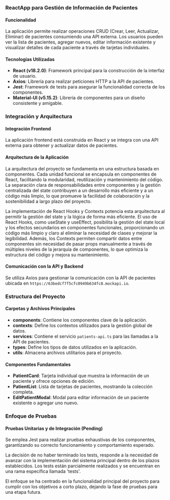 ### ReactApp para Gestión de Información de Pacientes

#### Funcionalidad
La aplicación permite realizar operaciones CRUD (Crear, Leer, Actualizar, Eliminar) de pacientes consumiendo una API externa. Los usuarios pueden ver la lista de pacientes, agregar nuevos, editar información existente y visualizar detalles de cada paciente a través de tarjetas individuales.

#### Tecnologías Utilizadas
- **React (v18.2.0)**: Framework principal para la construcción de la interfaz de usuario.
- **Axios**: Librería para realizar peticiones HTTP a la API de pacientes.
- **Jest**: Framework de tests para asegurar la funcionalidad correcta de los componentes.
- **Material-UI (v5.15.2)**: Librería de componentes para un diseño consistente y amigable.

### Integración y Arquitectura

#### Integración Frontend
La aplicación frontend está construida en React y se integra con una API externa para obtener y actualizar datos de pacientes.

#### Arquitectura de la Aplicación
La arquitectura del proyecto se fundamenta en una estructura basada en componentes. Cada unidad funcional se encapsula en componentes de React, facilitando la modularidad, reutilización y mantenimiento del código. La separación clara de responsabilidades entre componentes y la gestión centralizada del state contribuyen a un desarrollo más eficiente y a un código más limpio, lo que promueve la facilidad de colaboración y la sostenibilidad a largo plazo del proyecto.

La implementación de React Hooks y Contexts potencia esta arquitectura al permitir la gestión del state y la lógica de forma más eficiente. El uso de React Hooks, como useState y useEffect, posibilita la gestión del state local y los efectos secundarios en componentes funcionales, proporcionando un código más limpio y claro al eliminar la necesidad de clases y mejorar la legibilidad. Además, los Contexts permiten compartir datos entre componentes sin necesidad de pasar props manualmente a través de múltiples niveles de la jerarquía de componentes, lo que optimiza la estructura del código y mejora su mantenimiento.

#### Comunicación con la API y Backend
Se utiliza Axios para gestionar la comunicación con la API de pacientes ubicada en `https://63bedcf7f5cfc0949b634fc8.mockapi.io`.

### Estructura del Proyecto

#### Carpetas y Archivos Principales
- **components**: Contiene los componentes clave de la aplicación.
- **contexts**: Define los contextos utilizados para la gestión global de datos.
- **services**: Contiene el servicio `patients-api.ts` para las llamadas a la API de pacientes.
- **types**: Define los tipos de datos utilizados en la aplicación.
- **utils**: Almacena archivos utilitarios para el proyecto.

#### Componentes Fundamentales
- **PatientCard**: Tarjeta individual que muestra la información de un paciente y ofrece opciones de edición.
- **PatientList**: Lista de tarjetas de pacientes, mostrando la colección completa.
- **EditPatientModal**: Modal para editar información de un paciente existente o agregar uno nuevo.

### Enfoque de Pruebas

#### Pruebas Unitarias y de Integración (Pending)
Se emplea Jest para realizar pruebas exhaustivas de los componentes, garantizando su correcto funcionamiento y comportamiento esperado.

La decisión de no haber terminado los tests, responde a la necesidad de avanzar con la implementación del sistema principal dentro de los plazos establecidos. Los tests están parcialmente realizados y se encuentran en una rama específica llamada 'tests'.

El enfoque se ha centrado en la funcionalidad principal del proyecto para cumplir con los objetivos a corto plazo, dejando la fase de pruebas para una etapa futura.